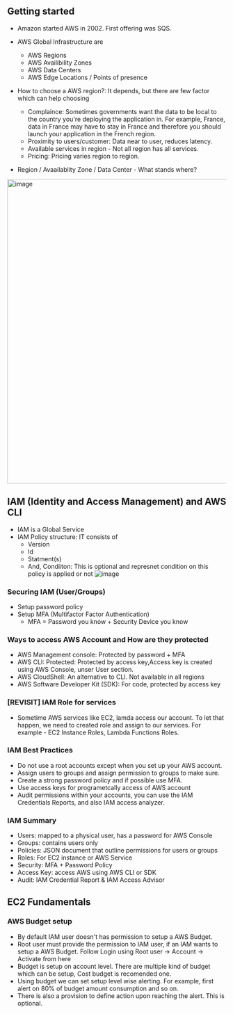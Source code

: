 ## Getting started

- Amazon started AWS in 2002. First offering was SQS.
- AWS Global Infrastructure are
  - AWS Regions
  - AWS Availibility Zones
  - AWS Data Centers
  - AWS Edge Locations / Points of presence

- How to choose a AWS region?: It depends, but there are few factor which can help choosing
  - Complaince: Sometimes governments want the data to be local to the country you're deploying the application in. For example, France, data in France may     have to stay in France and therefore you should launch your application in the French region.
  - Proximity to users/customer: Data near to user, reduces latency.
  - Available services in region - Not all region has all services.
  - Pricing: Pricing varies region to region.

- Region / Avaailablity Zone / Data Center - What stands where?
 <img width="700" alt="image" align = "center" src="https://user-images.githubusercontent.com/22455492/178155498-34545b34-8908-4a7a-986d-4790308590b6.png">


## IAM (Identity and Access Management) and AWS CLI

- IAM is a Global Service
- IAM Policy structure: IT consists of
  - Version
  - Id
  - Statment(s)
  - And, Condiiton: This is optional and represnet condition on this policy is applied or not
    ![image](https://user-images.githubusercontent.com/22455492/178217419-ddadf419-05d7-4329-983f-528dd5dca89d.png)
    
### Securing IAM (User/Groups) 
  - Setup password policy
  - Setup MFA (Multifactor Factor Authentication)
    - MFA = Password you know + Security Device you know
    
### Ways to access AWS Account and How are they protected
  - AWS Management console: Protected by password + MFA
  - AWS CLI: Protected: Protected by access key,Access key is created using AWS Console, unser User section.
  - AWS CloudShell: An alternative to CLI. Not available in all regions
  - AWS Software Developer Kit (SDK): For code, protected by access key

### [REVISIT] IAM Role for services
  - Sometime AWS services like EC2, lamda access our account. To let that happen, we need to created role and assign to our services. For example - EC2 Instance Roles, Lambda Functions Roles.

### IAM Best Practices
  - Do not use a root accounts except when you set up your AWS account.
  - Assign users to groups and assign permission to groups to make sure.
  - Create a strong password policy and if possible use MFA.
  - Use access keys for programetcally access of AWS account
  - Audit permissions within your accounts, you can use the IAM Credentials Reports, and also IAM access analyzer.

### IAM Summary
  - Users: mapped to a physical user, has a password for AWS Console
  - Groups: contains users only
  - Policies: JSON document that outline permissions for users or groups
  - Roles: For EC2 instance or AWS Service
  - Security: MFA + Password Policy
  - Access Key: access AWS using AWS CLI or SDK
  - Audit: IAM Credential Report & IAM Access Advisor 


## EC2 Fundamentals

### AWS Budget setup 
  - By default IAM user doesn't has permission to setup a AWS Budget. 
  - Root user must provide the permission to IAM user, if an IAM wants to setup a AWS Budget. Follow Login using Root user -> Account -> Activate from here
  - Budget is setup on account level. There are multiple kind of budget which can be setup, Cost budget is recomended one. 
  - Using budget we can set setup level wise alerting. For example, first alert on 80% of budget amount consumption and so on.
  - There is also a provision to define action upon reaching the alert. This is optional.
